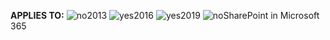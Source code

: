 <Token>**APPLIES TO:** ![no](../media/no.png)2013 ![yes](../media/yes.png)2016 ![yes](../media/yes.png)2019 ![no](../media/no.png)SharePoint in Microsoft 365</Token>

